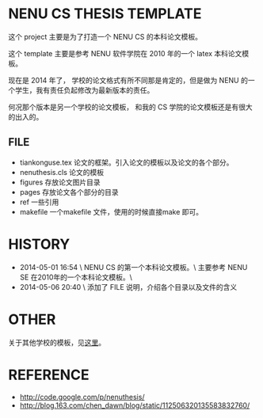# NENU CS THESIS TEMPLATE

这个 project 主要是为了打造一个 NENU CS 的本科论文模板。

这个 template 主要是参考 NENU 软件学院在 2010 年的一个 latex 本科论文模板。

现在是 2014 年了， 学校的论文格式有所不同那是肯定的，但是做为 NENU 的一个学生，我有责任负起修改为最新版本的责任。

何况那个版本是另一个学校的论文模板， 和我的 CS 学院的论文模板还是有很大的出入的。


## FILE

* tiankonguse.tex 论文的框架。引入论文的模板以及论文的各个部分。
* nenuthesis.cls 论文的模板 
* figures 存放论文图片目录
* pages 存放论文各个部分的目录
* ref 一些引用 
* makefile 一个makefile 文件，使用的时候直接make 即可。

# HISTORY

* 2014-05-01 16:54 \\
    NENU CS 的第一个本科论文模板。\\
    主要参考 NENU SE 在2010年的一个本科论文模板。\\
* 2014-05-06 20:40 \\
    添加了 FILE 说明，介绍各个目录以及文件的含义
    


# OTHER

关于其他学校的模板，见[这里](allSchool.md)。

# REFERENCE

* http://code.google.com/p/nenuthesis/
* http://blog.163.com/chen_dawn/blog/static/112506320135583832760/



